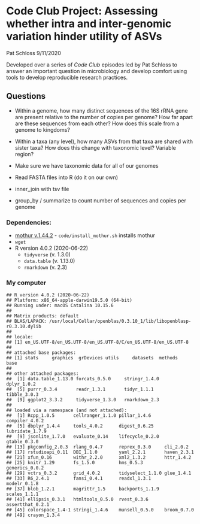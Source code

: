 Code Club Project: Assessing whether intra and inter-genomic variation
hinder utility of ASVs
================
Pat Schloss
9/11/2020

Developed over a series of *Code Club* episodes led by Pat Schloss to
answer an important question in microbiology and develop comfort using
tools to develop reproducible research practices.

Questions
---------

-   Within a genome, how many distinct sequences of the 16S rRNA gene
    are present relative to the number of copies per genome? How far
    apart are these sequences from each other? How does this scale from
    a genome to kingdoms?

-   Within a taxa (any level), how many ASVs from that taxa are shared
    with sister taxa? How does this change with taxonomic level?
    Variable region?

-   Make sure we have taxonomic data for all of our genomes

-   Read FASTA files into R (do it on our own)

-   inner\_join with tsv file

-   group\_by / summarize to count number of sequences and copies per
    genome

### Dependencies:

-   [mothur v.1.44.2](https://github.com/mothur/mothur/tree/v.1.44.2) -
    `code/install_mothur.sh` installs mothur
-   `wget`
-   R version 4.0.2 (2020-06-22)
    -   `tidyverse` (v. 1.3.0)
    -   `data.table` (v. 1.13.0)
    -   `rmarkdown` (v. 2.3)

### My computer

    ## R version 4.0.2 (2020-06-22)
    ## Platform: x86_64-apple-darwin19.5.0 (64-bit)
    ## Running under: macOS Catalina 10.15.6
    ## 
    ## Matrix products: default
    ## BLAS/LAPACK: /usr/local/Cellar/openblas/0.3.10_1/lib/libopenblasp-r0.3.10.dylib
    ## 
    ## locale:
    ## [1] en_US.UTF-8/en_US.UTF-8/en_US.UTF-8/C/en_US.UTF-8/en_US.UTF-8
    ## 
    ## attached base packages:
    ## [1] stats     graphics  grDevices utils     datasets  methods   base     
    ## 
    ## other attached packages:
    ##  [1] data.table_1.13.0 forcats_0.5.0     stringr_1.4.0     dplyr_1.0.2      
    ##  [5] purrr_0.3.4       readr_1.3.1       tidyr_1.1.1       tibble_3.0.3     
    ##  [9] ggplot2_3.3.2     tidyverse_1.3.0   rmarkdown_2.3    
    ## 
    ## loaded via a namespace (and not attached):
    ##  [1] Rcpp_1.0.5       cellranger_1.1.0 pillar_1.4.6     compiler_4.0.2  
    ##  [5] dbplyr_1.4.4     tools_4.0.2      digest_0.6.25    lubridate_1.7.9 
    ##  [9] jsonlite_1.7.0   evaluate_0.14    lifecycle_0.2.0  gtable_0.3.0    
    ## [13] pkgconfig_2.0.3  rlang_0.4.7      reprex_0.3.0     cli_2.0.2       
    ## [17] rstudioapi_0.11  DBI_1.1.0        yaml_2.2.1       haven_2.3.1     
    ## [21] xfun_0.16        withr_2.2.0      xml2_1.3.2       httr_1.4.2      
    ## [25] knitr_1.29       fs_1.5.0         hms_0.5.3        generics_0.0.2  
    ## [29] vctrs_0.3.2      grid_4.0.2       tidyselect_1.1.0 glue_1.4.1      
    ## [33] R6_2.4.1         fansi_0.4.1      readxl_1.3.1     modelr_0.1.8    
    ## [37] blob_1.2.1       magrittr_1.5     backports_1.1.9  scales_1.1.1    
    ## [41] ellipsis_0.3.1   htmltools_0.5.0  rvest_0.3.6      assertthat_0.2.1
    ## [45] colorspace_1.4-1 stringi_1.4.6    munsell_0.5.0    broom_0.7.0     
    ## [49] crayon_1.3.4
